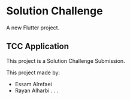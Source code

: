 # Solution Challenge 

A new Flutter project.

## TCC Application 

This project is a Solution Challenge Submission.

This project made by:

- Essam Alrefaei
- Rayan Alharbi
.
.
.

